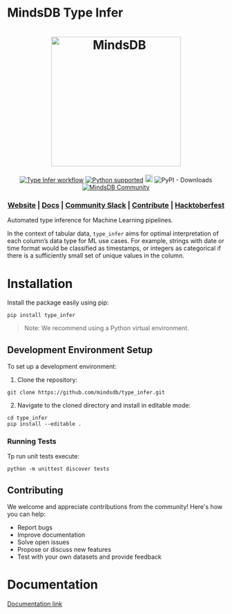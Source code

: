 # MindsDB Type Infer

<h1 align="center">
	<img width="300" src="https://github.com/mindsdb/mindsdb_native/blob/stable/assets/MindsDBColorPurp@3x.png?raw=true" alt="MindsDB">
	<br>

</h1>
<div align="center">
	<a href="https://github.com/mindsdb/type_infer/actions/workflows/python-package.yml"><img src="https://github.com/mindsdb/type_infer/actions/workflows/python-package.yml/badge.svg?branch=stable" alt="Type Infer workflow"></a>
  <a href="https://www.python.org/downloads/" target="_blank"><img src="https://img.shields.io/badge/python-3.8.x|%203.9.x-brightgreen.svg" alt="Python supported"></a>
  <a href="https://badge.fury.io/py/type-infer"><img src="https://badge.fury.io/py/type-infer.svg" alt="PyPI version" height="18"></a>
<img alt="PyPI - Downloads" src="https://img.shields.io/pypi/dm/type-infer">  
    <a href="https://join.slack.com/t/mindsdbcommunity/shared_invite/zt-o8mrmx3l-5ai~5H66s6wlxFfBMVI6wQ" target="_blank"><img src="https://img.shields.io/badge/slack-@mindsdbcommunity-brightgreen.svg?logo=slack " alt="MindsDB Community"></a>
	</br>
	
  <h3 align="center">
    <a href="https://www.mindsdb.com?utm_medium=community&utm_source=github&utm_campaign=mindsdb%20repo">Website</a>
    <span> | </span>
    <a href="https://mindsdb.github.io/type_infer/">Docs</a>
    <span> | </span>
    <a href="https://join.slack.com/t/mindsdbcommunity/shared_invite/zt-o8mrmx3l-5ai~5H66s6wlxFfBMVI6wQ">Community Slack</a>
    <span> | </span>
    <a href="https://github.com/mindsdb/mindsdb/projects">Contribute</a>
    <span> | </span>
    <a href="https://mindsdb.com/hacktoberfest">Hacktoberfest</a>
  </h3>
  
</div>

Automated type inference for Machine Learning pipelines.


In the context of tabular data, `type_infer` aims for optimal interpretation of each column’s data type for ML use cases. For example, strings with date or time format would be classified as timestamps, or integers as categorical if there is a sufficiently small set of unique values in the column.

# Installation

Install the package easily using pip:

```
pip install type_infer
```
> Note: We recommend using a Python virtual environment.

## Development Environment Setup

To set up a development environment:

1. Clone the repository:
```
git clone https://github.com/mindsdb/type_infer.git
```

2. Navigate to the cloned directory and install in editable mode:
```
cd type_infer
pip install --editable .
```

### Running Tests

Tp run unit tests execute:
```
python -m unittest discover tests
```

## Contributing

We welcome and appreciate contributions from the community! Here's how you can help:

* Report bugs
* Improve documentation
* Solve open issues
* Propose or discuss new features
* Test with your own datasets and provide feedback

# Documentation
<a href="https://mindsdb.github.io/type_infer">Documentation link</a>
